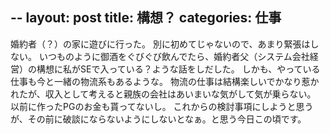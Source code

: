 --
layout: post
title: 構想？
categories: 仕事
--

婚約者（？）の家に遊びに行った。
別に初めてじゃないので、あまり緊張はしない。
いつものように御酒をぐびぐび飲んでたら、婚約者父（システム会社経営）の構想に私がSEで入っている？ような話をしだした。
しかも、やっている仕事も今と一緒の物流系もあるような。
物流の仕事は結構楽しいでかなり惹かれたが、収入として考えると親族の会社はあいまいな気がして気が乗らない。
以前に作ったPGのお金も貰ってないし。
これからの検討事項にしようと思うが、その前に破談にならないようにしないとなぁ。と思う今日この頃です。
